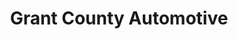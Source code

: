 ---
title: "Grant County Automotive"
url: /john-day/grant-county-automotive/
shop: Autowerkstatt
---